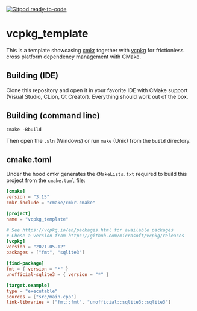 [![Gitpod ready-to-code](https://img.shields.io/badge/Gitpod-ready--to--code-blue?logo=gitpod)](https://gitpod.io/from-referrer/)

# vcpkg_template

This is a template showcasing [cmkr](https://github.com/build-cpp/cmkr) together with [vcpkg](https://github.com/microsoft/vcpkg) for frictionless cross platform dependency management with CMake.

## Building (IDE)

Clone this repository and open it in your favorite IDE with CMake support (Visual Studio, CLion, Qt Creator). Everything should work out of the box.

## Building (command line)

```
cmake -Bbuild
```

Then open the `.sln` (Windows) or run `make` (Unix) from the `build` directory.

## cmake.toml

Under the hood cmkr generates the `CMakeLists.txt` required to build this project from the `cmake.toml` file:

```toml
[cmake]
version = "3.15"
cmkr-include = "cmake/cmkr.cmake"

[project]
name = "vcpkg_template"

# See https://vcpkg.io/en/packages.html for available packages
# Chose a version from https://github.com/microsoft/vcpkg/releases
[vcpkg]
version = "2021.05.12"
packages = ["fmt", "sqlite3"]

[find-package]
fmt = { version = "*" }
unofficial-sqlite3 = { version = "*" }

[target.example]
type = "executable"
sources = ["src/main.cpp"]
link-libraries = ["fmt::fmt", "unofficial::sqlite3::sqlite3"]
```
